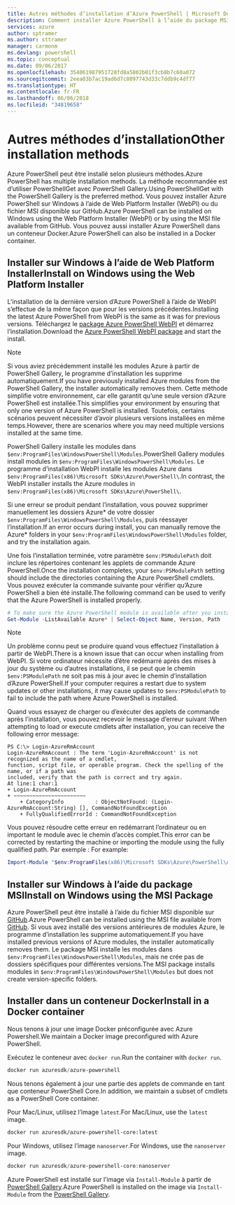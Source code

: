 ```yaml
---
title: Autres méthodes d’installation d’Azure PowerShell | Microsoft Docs
description: Comment installer Azure PowerShell à l’aide du package MSI ou de Web Platform Installer.
services: azure
author: sptramer
ms.author: sttramer
manager: carmonm
ms.devlang: powershell
ms.topic: conceptual
ms.date: 09/06/2017
ms.openlocfilehash: 354061987951728fd8a5802b01f3cb8b7c60a072
ms.sourcegitcommit: 2eea03b7ac19ad6d7c8097743d33c7ddb9c4df77
ms.translationtype: HT
ms.contentlocale: fr-FR
ms.lasthandoff: 06/06/2018
ms.locfileid: "34819658"
---
```

# <a name="other-installation-methods"></a><span data-ttu-id="5c01b-103">Autres méthodes d’installation</span><span class="sxs-lookup"><span data-stu-id="5c01b-103">Other installation methods</span></span>

<span data-ttu-id="5c01b-104">Azure PowerShell peut être installé selon plusieurs méthodes.</span><span class="sxs-lookup"><span data-stu-id="5c01b-104">Azure PowerShell has multiple installation methods.</span></span> <span data-ttu-id="5c01b-105">La méthode recommandée est d’utiliser PowerShellGet avec PowerShell Gallery.</span><span class="sxs-lookup"><span data-stu-id="5c01b-105">Using PowerShellGet with the PowerShell Gallery is the preferred method.</span></span> <span data-ttu-id="5c01b-106">Vous pouvez installer Azure PowerShell sur Windows à l’aide de Web Platform Installer (WebPI) ou du fichier MSI disponible sur GitHub.</span><span class="sxs-lookup"><span data-stu-id="5c01b-106">Azure PowerShell can be installed on Windows using the Web Platform Installer (WebPI) or by using the MSI file available from GitHub.</span></span> <span data-ttu-id="5c01b-107">Vous pouvez aussi installer Azure PowerShell dans un conteneur Docker.</span><span class="sxs-lookup"><span data-stu-id="5c01b-107">Azure PowerShell can also be installed in a Docker container.</span></span>

## <a name="install-on-windows-using-the-web-platform-installer"></a><span data-ttu-id="5c01b-108">Installer sur Windows à l’aide de Web Platform Installer</span><span class="sxs-lookup"><span data-stu-id="5c01b-108">Install on Windows using the Web Platform Installer</span></span>

<span data-ttu-id="5c01b-109">L’installation de la dernière version d’Azure PowerShell à l’aide de WebPI s’effectue de la même façon que pour les versions précédentes.</span><span class="sxs-lookup"><span data-stu-id="5c01b-109">Installing the latest Azure PowerShell from WebPI is the same as it was for previous versions.</span></span>
<span data-ttu-id="5c01b-110">Téléchargez le [package Azure PowerShell WebPI](http://aka.ms/webpi-azps) et démarrez l’installation.</span><span class="sxs-lookup"><span data-stu-id="5c01b-110">Download the [Azure PowerShell WebPI package](http://aka.ms/webpi-azps) and start the install.</span></span>

> [!NOTE]
> <span data-ttu-id="5c01b-111">Si vous aviez précédemment installé les modules Azure à partir de PowerShell Gallery, le programme d’installation les supprime automatiquement.</span><span class="sxs-lookup"><span data-stu-id="5c01b-111">If you have previously installed Azure modules from the PowerShell Gallery, the installer automatically removes them.</span></span> <span data-ttu-id="5c01b-112">Cette méthode simplifie votre environnement, car elle garantit qu’une seule version d’Azure PowerShell est installée.</span><span class="sxs-lookup"><span data-stu-id="5c01b-112">This simplifies your environment by ensuring that only one version of Azure PowerShell is installed.</span></span> <span data-ttu-id="5c01b-113">Toutefois, certains scénarios peuvent nécessiter d’avoir plusieurs versions installées en même temps.</span><span class="sxs-lookup"><span data-stu-id="5c01b-113">However, there are scenarios where you may need multiple versions installed at the same time.</span></span>
>
> <span data-ttu-id="5c01b-114">PowerShell Gallery installe les modules dans `$env:ProgramFiles\WindowsPowerShell\Modules`.</span><span class="sxs-lookup"><span data-stu-id="5c01b-114">PowerShell Gallery modules install modules in `$env:ProgramFiles\WindowsPowerShell\Modules`.</span></span> <span data-ttu-id="5c01b-115">Le programme d’installation WebPI installe les modules Azure dans `$env:ProgramFiles(x86)\Microsoft SDKs\Azure\PowerShell\`.</span><span class="sxs-lookup"><span data-stu-id="5c01b-115">In contrast, the WebPI installer installs the Azure modules in `$env:ProgramFiles(x86)\Microsoft SDKs\Azure\PowerShell\`.</span></span>
>
> <span data-ttu-id="5c01b-116">Si une erreur se produit pendant l’installation, vous pouvez supprimer manuellement les dossiers Azure\* de votre dossier `$env:ProgramFiles\WindowsPowerShell\Modules`, puis réessayer l’installation.</span><span class="sxs-lookup"><span data-stu-id="5c01b-116">If an error occurs during install, you can manually remove the Azure\* folders in your `$env:ProgramFiles\WindowsPowerShell\Modules` folder, and try the installation again.</span></span>

<span data-ttu-id="5c01b-117">Une fois l’installation terminée, votre paramètre `$env:PSModulePath` doit inclure les répertoires contenant les applets de commande Azure PowerShell.</span><span class="sxs-lookup"><span data-stu-id="5c01b-117">Once the installation completes, your `$env:PSModulePath` setting should include the directories containing the Azure PowerShell cmdlets.</span></span> <span data-ttu-id="5c01b-118">Vous pouvez exécuter la commande suivante pour vérifier qu’Azure PowerShell a bien été installé.</span><span class="sxs-lookup"><span data-stu-id="5c01b-118">The following command can be used to verify that the Azure PowerShell is installed properly.</span></span>

```powershell
# To make sure the Azure PowerShell module is available after you install
Get-Module -ListAvailable Azure* | Select-Object Name, Version, Path
```

> [!NOTE]
> <span data-ttu-id="5c01b-119">Un problème connu peut se produire quand vous effectuez l’installation à partir de WebPI.</span><span class="sxs-lookup"><span data-stu-id="5c01b-119">There is a known issue that can occur when installing from WebPI.</span></span> <span data-ttu-id="5c01b-120">Si votre ordinateur nécessite d’être redémarré après des mises à jour du système ou d’autres installations, il se peut que le chemin `$env:PSModulePath` ne soit pas mis à jour avec le chemin d’installation d’Azure PowerShell.</span><span class="sxs-lookup"><span data-stu-id="5c01b-120">If your computer requires a restart due to system updates or other installations, it may cause updates to `$env:PSModulePath` to fail to include the path where Azure PowerShell is installed.</span></span>

<span data-ttu-id="5c01b-121">Quand vous essayez de charger ou d’exécuter des applets de commande après l’installation, vous pouvez recevoir le message d’erreur suivant :</span><span class="sxs-lookup"><span data-stu-id="5c01b-121">When attempting to load or execute cmdlets after installation, you can receive the following error message:</span></span>

```
PS C:\> Login-AzureRmAccount
Login-AzureRmAccount : The term 'Login-AzureRmAccount' is not recognized as the name of a cmdlet,
function, script file, or operable program. Check the spelling of the name, or if a path was
included, verify that the path is correct and try again.
At line:1 char:1
+ Login-AzureRmAccount
+ ~~~~~~~~~~~~~~~~~~~~~~~
    + CategoryInfo          : ObjectNotFound: (Login-AzureRmAccount:String) [], CommandNotFoundException
    + FullyQualifiedErrorId : CommandNotFoundException
```

<span data-ttu-id="5c01b-122">Vous pouvez résoudre cette erreur en redémarrant l’ordinateur ou en important le module avec le chemin d’accès complet.</span><span class="sxs-lookup"><span data-stu-id="5c01b-122">This error can be corrected by restarting the machine or importing the module using the fully qualified path.</span></span> <span data-ttu-id="5c01b-123">Par exemple : </span><span class="sxs-lookup"><span data-stu-id="5c01b-123">For example:</span></span>

```powershell
Import-Module "$env:ProgramFiles(x86)\Microsoft SDKs\Azure\PowerShell\AzureRM.psd1"
```

## <a name="install-on-windows-using-the-msi-package"></a><span data-ttu-id="5c01b-124">Installer sur Windows à l’aide du package MSI</span><span class="sxs-lookup"><span data-stu-id="5c01b-124">Install on Windows using the MSI Package</span></span>

<span data-ttu-id="5c01b-125">Azure PowerShell peut être installé à l’aide du fichier MSI disponible sur [GitHub](https://github.com/Azure/azure-powershell/releases/latest).</span><span class="sxs-lookup"><span data-stu-id="5c01b-125">Azure PowerShell can be installed using the MSI file available from [GitHub](https://github.com/Azure/azure-powershell/releases/latest).</span></span> <span data-ttu-id="5c01b-126">Si vous avez installé des versions antérieures de modules Azure, le programme d’installation les supprime automatiquement.</span><span class="sxs-lookup"><span data-stu-id="5c01b-126">If you have installed previous versions of Azure modules, the installer automatically removes them.</span></span> <span data-ttu-id="5c01b-127">Le package MSI installe les modules dans `$env:ProgramFiles\WindowsPowerShell\Modules`, mais ne crée pas de dossiers spécifiques pour différentes versions.</span><span class="sxs-lookup"><span data-stu-id="5c01b-127">The MSI package installs modules in `$env:ProgramFiles\WindowsPowerShell\Modules` but does not create version-specific folders.</span></span>

## <a name="install-in-a-docker-container"></a><span data-ttu-id="5c01b-128">Installer dans un conteneur Docker</span><span class="sxs-lookup"><span data-stu-id="5c01b-128">Install in a Docker container</span></span>

<span data-ttu-id="5c01b-129">Nous tenons à jour une image Docker préconfigurée avec Azure Powershell.</span><span class="sxs-lookup"><span data-stu-id="5c01b-129">We maintain a Docker image preconfigured with Azure PowerShell.</span></span>

<span data-ttu-id="5c01b-130">Exécutez le conteneur avec `docker run`.</span><span class="sxs-lookup"><span data-stu-id="5c01b-130">Run the container with `docker run`.</span></span>

```powershell
docker run azuresdk/azure-powershell
```

<span data-ttu-id="5c01b-131">Nous tenons également à jour une partie des applets de commande en tant que conteneur PowerShell Core.</span><span class="sxs-lookup"><span data-stu-id="5c01b-131">In addition, we maintain a subset of cmdlets as a PowerShell Core container.</span></span>

<span data-ttu-id="5c01b-132">Pour Mac/Linux, utilisez l’image `latest`.</span><span class="sxs-lookup"><span data-stu-id="5c01b-132">For Mac/Linux, use the `latest` image.</span></span>

```bash
docker run azuresdk/azure-powershell-core:latest
```

<span data-ttu-id="5c01b-133">Pour Windows, utilisez l’image `nanoserver`.</span><span class="sxs-lookup"><span data-stu-id="5c01b-133">For Windows, use the `nanoserver` image.</span></span>

```powershell
docker run azuresdk/azure-powershell-core:nanoserver
```

<span data-ttu-id="5c01b-134">Azure PowerShell est installé sur l’image via `Install-Module` à partir de [PowerShell Gallery](https://www.powershellgallery.com/).</span><span class="sxs-lookup"><span data-stu-id="5c01b-134">Azure PowerShell is installed on the image via `Install-Module` from the [PowerShell Gallery](https://www.powershellgallery.com/).</span></span>
